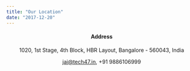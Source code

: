```yaml
---
title: "Our Location"
date: "2017-12-20"
---
```


<h4 align="center"> Address </h4>
<p align="center"> 1020, 1st Stage, 4th Block, HBR Layout, Bangalore - 560043, India </p>
<p align="center"><a href="mailto:jai@tech47.in">jai@tech47.in</a>, +91 9886106999</p>

